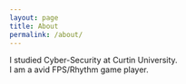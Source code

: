 ```yaml
---
layout: page
title: About
permalink: /about/
---
```

I studied Cyber-Security at Curtin University.<br>
I am a avid FPS/Rhythm game player.<br>
